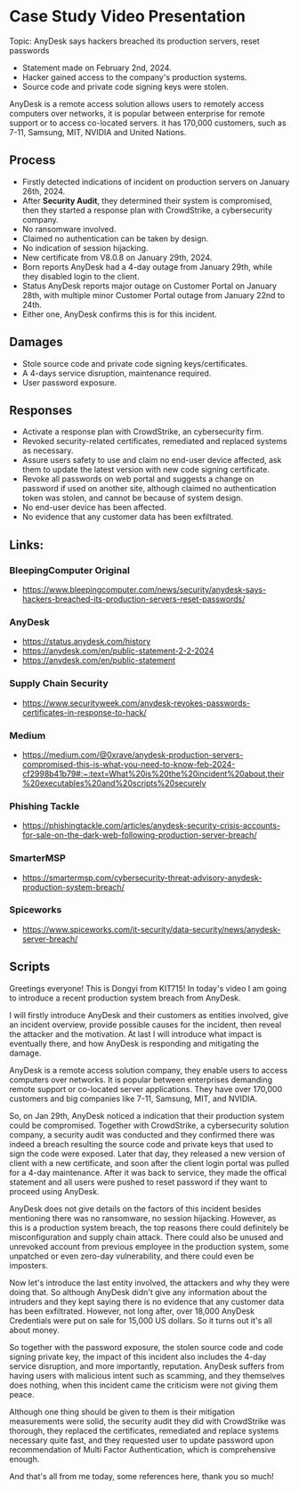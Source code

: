 # Case Study Video Presentation

Topic: AnyDesk says hackers breached its production servers, reset passwords

* Statement made on February 2nd, 2024.
* Hacker gained access to the company's production systems.
* Source code and private code signing keys were stolen.

AnyDesk is a remote access solution allows users to remotely access computers over networks, 
it is popular between enterprise for remote support or to access co-located servers.
it has 170,000 customers, such as 7-11, Samsung, MIT, NVIDIA and United Nations.

## Process

* Firstly detected indications of incident on production servers on January 26th, 2024.
* After **Security Audit**, they determined their system is compromised, then they started a
  response plan with CrowdStrike, a cybersecurity company.
* No ransomware involved.
* Claimed no authentication can be taken by design.
* No indication of session hijacking.
* New certificate from V8.0.8 on January 29th, 2024.
* Born reports AnyDesk had a 4-day outage from January 29th, while they disabled login to the client.
* Status AnyDesk reports major outage on Customer Portal on January 28th, with multiple minor
  Customer Portal outage from January 22nd to 24th.
* Either one, AnyDesk confirms this is for this incident.

## Damages

* Stole source code and private code signing keys/certificates.
* A 4-days service disruption, maintenance required.
* User password exposure.

## Responses

* Activate a response plan with CrowdStrike, an cybersecurity firm.
* Revoked security-related certificates, remediated and replaced systems as necessary.
* Assure users safety to use and claim no end-user device affected, ask them to update the latest
  version with new code signing certificate.
* Revoke all passwords on web portal and suggests a change on password if used on another site, 
  although claimed no authentication token was stolen, and cannot be because of system design.
* No end-user device has been affected.
* No evidence that any customer data has been exfiltrated.


## Links:

### BleepingComputer Original

* https://www.bleepingcomputer.com/news/security/anydesk-says-hackers-breached-its-production-servers-reset-passwords/

### AnyDesk

* https://status.anydesk.com/history
* https://anydesk.com/en/public-statement-2-2-2024
* https://anydesk.com/en/public-statement

### Supply Chain Security

* https://www.securityweek.com/anydesk-revokes-passwords-certificates-in-response-to-hack/

### Medium

* https://medium.com/@0xrave/anydesk-production-servers-compromised-this-is-what-you-need-to-know-feb-2024-cf2998b41b79#:~:text=What%20is%20the%20incident%20about,their%20executables%20and%20scripts%20securely

### Phishing Tackle

* https://phishingtackle.com/articles/anydesk-security-crisis-accounts-for-sale-on-the-dark-web-following-production-server-breach/

### SmarterMSP

* https://smartermsp.com/cybersecurity-threat-advisory-anydesk-production-system-breach/

### Spiceworks

* https://www.spiceworks.com/it-security/data-security/news/anydesk-server-breach/

## Scripts

Greetings everyone! This is Dongyi from KIT715! In today's video I am going to introduce a recent production system breach from AnyDesk.

I will firstly introduce AnyDesk and their customers as entities involved, give an incident overview, provide possible causes for the incident, then reveal the attacker and the motivation. At last I will introduce what impact is eventually there, and how AnyDesk is responding and mitigating the damage.

AnyDesk is a remote access solution company, they enable users to access computers over networks. It is popular between enterprises demanding remote support or co-located server applications. They have over 170,000 customers and big companies like 7-11, Samsung, MIT, and NVIDIA.

So, on Jan 29th, AnyDesk noticed a indication that their production system could be compromised. Together with CrowdStrike, a cybersecurity solution company, a security audit was conducted and they confirmed there was indeed a breach resulting the source code and private keys that used to sign the code were exposed. Later that day, they released a new version of client with a new certificate, and soon after the client login portal was pulled for a 4-day maintenance. After it was back to service, they made the offical statement and all users were pushed to reset password if they want to proceed using AnyDesk.

AnyDesk does not give details on the factors of this incident besides mentioning there was no ransomware, no session hijacking. However, as this is a production system breach, the top reasons there could definitely be misconfiguration and supply chain attack. There could also be unused and unrevoked account from previous employee in the production system, some unpatched or even zero-day vulnerability, and there could even be imposters.

Now let's introduce the last entity involved, the attackers and why they were doing that. So although AnyDesk didn't give any information about the intruders and they kept saying there is no evidence that any customer data has been exfiltrated. However, not long after, over 18,000 AnyDesk Credentials were put on sale for 15,000 US dollars. So it turns out it's all about money.

So together with the password exposure, the stolen source code and code signing private key, the impact of this incident also includes the 4-day service disruption, and more importantly, reputation. AnyDesk suffers from having users with malicious intent such as scamming, and they themselves does nothing, when this incident came the criticism were not giving them peace.

Although one thing should be given to them is their mitigation measurements were solid, the security audit they did with CrowdStrike was thorough, they replaced the certificates, remediated and replace systems necessary quite fast, and they requested user to update password upon recommendation of Multi Factor Authentication, which is comprehensive enough.

And that's all from me today, some references here, thank you so much!
